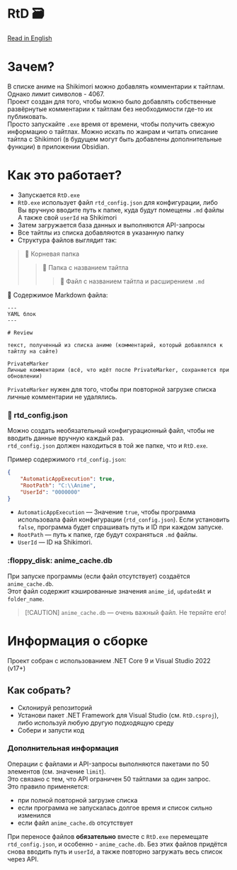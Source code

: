 # RtD :card_file_box:

[Read in English](README.md)

# Зачем?

В списке аниме на Shikimori можно добавлять комментарии к тайтлам. Однако лимит символов - 4067.  
Проект создан для того, чтобы можно было добавлять собственные развёрнутые комментарии к тайтлам без необходимости где-то их публиковать.  
Просто запускайте `.exe` время от времени, чтобы получить свежую информацию о тайтлах. Можно искать по жанрам и читать описание тайтла с Shikimori (в будущем могут быть добавлены дополнительные функции) в приложении Obsidian.

# Как это работает?

- Запускается `RtD.exe`
- `RtD.exe` использует файл `rtd_config.json` для конфигурации, либо  
Вы вручную вводите путь к папке, куда будут помещены `.md` файлы  
А также свой `userId` на Shikimori  
- Затем загружается база данных и выполняются API-запросы
- Все тайтлы из списка добавляются в указанную папку
- Структура файлов выглядит так:
  

> :open_file_folder: Корневая папка  
> > :open_file_folder: Папка с названием тайтла  
> > > :page_facing_up: Файл с названием тайтла и расширением `.md`  
  
  
:page_facing_up: Содержимое Markdown файла:
```
---
YAML блок
---

# Review

текст, полученный из списка аниме (комментарий, который добавлялся к тайтлу на сайте)

PrivateMarker
Личные комментарии (всё, что идёт после PrivateMarker, сохраняется при обновлении)

```
  
`PrivateMarker` нужен для того, чтобы при повторной загрузке списка личные комментарии не удалялись.  

### :page_with_curl: rtd_config.json

Можно создать необязательный конфигурационный файл, чтобы не вводить данные вручную каждый раз.  
`rtd_config.json` должен находиться в той же папке, что и `RtD.exe`.  

Пример содержимого `rtd_config.json`:
```json
{
    "AutomaticAppExecution": true,
    "RootPath": "C:\\Anime",
    "UserId": "0000000"
}
```

- `AutomaticAppExecution` — Значение `true`, чтобы программа использовала файл конфигурации (`rtd_config.json`). Если установить `false`, программа будет спрашивать путь и ID при каждом запуске.
- `RootPath` — путь к папке, где будут сохраняться `.md` файлы.
- `UserId` — ID на Shikimori.

### \:floppy_disk: anime_cache.db

При запуске программы (если файл отсутствует) создаётся `anime_cache.db`.  
Этот файл содержит кэшированные значения `anime_id`, `updatedAt` и `folder_name`.
  
> \[!CAUTION]
> `anime_cache.db` — очень важный файл. Не теряйте его!
  
# Информация о сборке
  
Проект собран с использованием .NET Core 9 и Visual Studio 2022 (v17+)  
  
## Как собрать?
  
- Склонируй репозиторий
- Установи пакет .NET Framework для Visual Studio (см. `RtD.csproj`), либо используй любую другую подходящую среду
- Собери и запусти код
  
### Дополнительная информация
  
Операции с файлами и API-запросы выполняются пакетами по 50 элементов (см. значение `limit`).  
Это связано с тем, что API ограничен 50 тайтлами за один запрос.  
Это правило применяется:
  
- при полной повторной загрузке списка
- если программа не запускалась долгое время и список сильно изменился
- если файл `anime_cache.db` отсутствует
  
При переносе файлов **обязательно** вместе с `RtD.exe` перемещате `rtd_config.json`, и особенно - `anime_cache.db`.
Без этих файлов придётся снова вводить путь и `userId`, а также повторно загружать весь список через API.